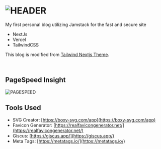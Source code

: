 <h1><img style="float:middle" width="auto" alt="HEADER" src="https://raw.githubusercontent.com/gist/kwchang0831/b7b9741ca9380b77cb1088a598ca5e27/raw/metrics.repository.intro.svg"></h1>

My first personal blog utilizing Jamstack for the fast and secure site 

- NextJs
- Vercel
- TailwindCSS

This blog is modified from [Tailwind Nextjs Theme](https://github.com/timlrx/tailwind-nextjs-starter-blog).  

<br/>

## PageSpeed Insight

<img style="float:middle" width="auto" alt="PAGESPEED" src="https://raw.githubusercontent.com/gist/kwchang0831/b7b9741ca9380b77cb1088a598ca5e27/raw/metrics.pagespeed.svg">

## Tools Used

- SVG Creator: [https://boxy-svg.com/app](https://boxy-svg.com/app)
- Favicon Generator: [https://realfavicongenerator.net/](https://realfavicongenerator.net/)
- Giscus: [https://giscus.app/](https://giscus.app/)
- Meta Tags: [https://metatags.io/](https://metatags.io/)
